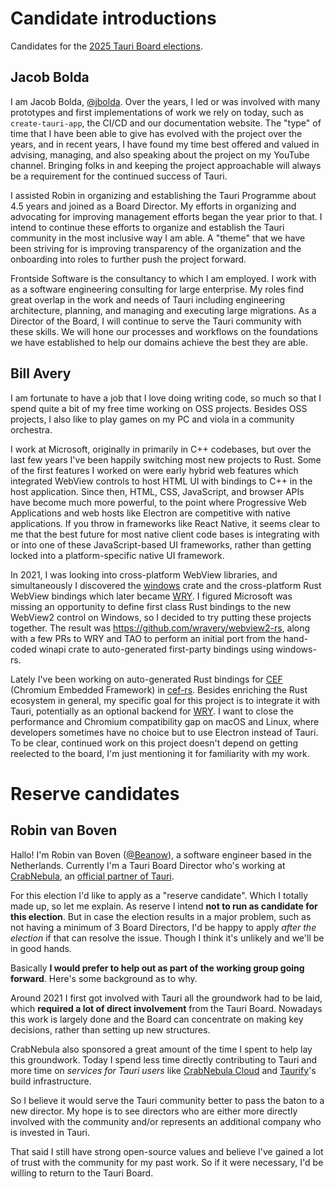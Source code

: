 # Candidate introductions

Candidates for the [2025 Tauri Board elections](README.md).

## Jacob Bolda

I am Jacob Bolda, [@jbolda][github-jbolda]. Over the years, I led or was involved with many prototypes and first implementations of work we rely on today, such as `create-tauri-app`, the CI/CD and our documentation website. The "type" of time that I have been able to give has evolved with the project over the years, and in recent years, I have found my time best offered and valued in advising, managing, and also speaking about the project on my YouTube channel. Bringing folks in and keeping the project approachable will always be a requirement for the continued success of Tauri.

I assisted Robin in organizing and establishing the Tauri Programme about 4.5 years and joined as a Board Director. My efforts in organizing and advocating for improving management efforts began the year prior to that. I intend to continue these efforts to organize and establish the Tauri community in the most inclusive way I am able. A "theme" that we have been striving for is improving transparency of the organization and the onboarding into roles to further push the project forward.

Frontside Software is the consultancy to which I am employed. I work with as a software engineering consulting for large enterprise. My roles find great overlap in the work and needs of Tauri including engineering architecture, planning, and managing and executing large migrations. As a Director of the Board, I will continue to serve the Tauri community with these skills. We will hone our processes and workflows on the foundations we have established to help our domains achieve the best they are able.

[github-jbolda]: https://github.com/jbolda "Jacob Bolda - GitHub"

## Bill Avery

I am fortunate to have a job that I love doing writing code, so much so that I spend quite a bit of my free time working on OSS projects. Besides OSS projects, I also like to play games on my PC and viola in a community orchestra.

I work at Microsoft, originally in primarily in C++ codebases, but over the last few years I've been happily switching most new projects to Rust. Some of the first features I worked on were early hybrid web features which integrated WebView controls to host HTML UI with bindings to C++ in the host application. Since then, HTML, CSS, JavaScript, and browser APIs have become much more powerful, to the point where Progressive Web Applications and web hosts like Electron are competitive with native applications. If you throw in frameworks like React Native, it seems clear to me that the best future for most native client code bases is integrating with or into one of these JavaScript-based UI frameworks, rather than getting locked into a platform-specific native UI framework.

In 2021, I was looking into cross-platform WebView libraries, and simultaneously I discovered the [windows](https://github.com/microsoft/windows-rs) crate and the cross-platform Rust WebView bindings which later became [WRY](https://github.com/tauri-apps/wry). I figured Microsoft was missing an opportunity to define first class Rust bindings to the new WebView2 control on Windows, so I decided to try putting these projects together. The result was https://github.com/wravery/webview2-rs, along with a few PRs to WRY and TAO to perform an initial port from the hand-coded winapi crate to auto-generated first-party bindings using windows-rs.

Lately I've been working on auto-generated Rust bindings for [CEF](https://github.com/chromiumembedded/cef) (Chromium Embedded Framework) in [cef-rs](https://gitub.com/tauri-apps/cef-rs). Besides enriching the Rust ecosystem in general, my specific goal for this project is to integrate it with Tauri, potentially as an optional backend for [WRY](https://github.com/tauri-apps/wry). I want to close the performance and Chromium compatibility gap on macOS and Linux, where developers sometimes have no choice but to use Electron instead of Tauri. To be clear, continued work on this project doesn't depend on getting reelected to the board, I'm just mentioning it for familiarity with my work.

[github-wravery]: https://github.com/wravery "Bill Avery - GitHub"

# Reserve candidates

## Robin van Boven

Hallo! I'm Robin van Boven ([@Beanow][github-beanow]), a software engineer based in the Netherlands.
Currently I'm a Tauri Board Director who's working at [CrabNebula], an [official partner of Tauri][cn-partnership].

For this election I'd like to apply as a "reserve candidate". Which I totally made up, so let me explain. As reserve I intend **not to run as candidate for this election**. But in case the election results in a major problem, such as not having a minimum of 3 Board Directors, I'd be happy to apply _after the election_ if that can resolve the issue. Though I think it's unlikely and we'll be in good hands.

Basically **I would prefer to help out as part of the working group going forward**. Here's some background as to why.

Around 2021 I first got involved with Tauri all the groundwork had to be laid, which **required a lot of direct involvement** from the Tauri Board. Nowadays this work is largely done and the Board can concentrate on making key decisions, rather than setting up new structures.

CrabNebula also sponsored a great amount of the time I spent to help lay this groundwork. Today I spend less time directly contributing to Tauri and more time on _services for Tauri users_ like [CrabNebula Cloud][cn-cloud] and [Taurify]'s build infrastructure.

So I believe it would serve the Tauri community better to pass the baton to a new director. My hope is to see directors who are either more directly involved with the community and/or represents an additional company who is invested in Tauri.

That said I still have strong open-source values and believe I've gained a lot of trust with the community for my past work. So if it were necessary, I'd be willing to return to the Tauri Board.

[github-beanow]: https://github.com/beanow "Beanow - GitHub"
[CrabNebula]: https://crabnebula.dev "CrabNebula"
[cn-partnership]: https://tauri.app/blog/partnership-crabnebula/ "Strengthening Tauri: Our Partnership with CrabNebula"
[cn-cloud]: https://crabnebula.dev/cloud/ "CrabNebula Cloud"
[Taurify]: https://crabnebula.dev/taurify/ "Taurify - CrabNebula"
